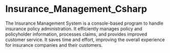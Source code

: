 # Insurance_Management_Csharp
The Insurance Management System is a console-based program to handle insurance policy administration. It efficiently manages policy and policyholder information, processes claims, and provides improved customer service. It saves time and effort, improving the overall experience for insurance companies and their customers.

